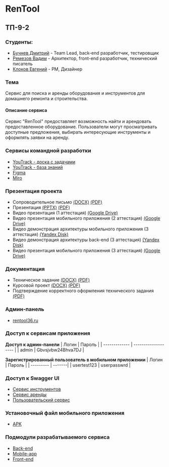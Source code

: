 # RenTool

## ТП-9-2

### Студенты:
- [Бучнев Дмитрий](https://github.com/BuchnevDmitry) - Team Lead, back-end разработчик, тестировщик
- [Ремезов Вадим](https://github.com/bitchofson) - Архитектор, front-end разработчик, технический писатель
- [Клоков Евгений](https://github.com/e9nchrv) - PM, Дизайнер
  
### Тема
Сервис для поиска и аренды оборудования и инструментов для домашнего ремонта и строительства.

#### Описание сервиса
  Сервис "RenTool" предоставляет возможность найти и арендовать предоставленное оборудование. Пользователи могут просматривать доступные предложения, выбирать интересующие инструменты и оформлять заявки на аренду.

### Сервисы командной разработки
  - [YouTrack - доска с задачами](https://rentool.youtrack.cloud/agiles/159-2/current)
  - [YouTrack - база знаний](https://rentool.youtrack.cloud/articles/RT)
  - [Figma](https://www.figma.com/file/b1cB5xFWFMcpCHpYBF1Oxz/tp-9.2?type=design&mode=design&t=Bu2FpO7ULpbCLKJd-1)
  - [Miro](https://miro.com/app/board/uXjVNpUOoUI=/)

### Презентация проекта
- Сопроводительное письмо [(DOCX)](https://github.com/BuchnevDmitry/tp-9.2/blob/main/documentation/%D0%A1%D0%BE%D0%BF%D1%80%D0%BE%D0%B2%D0%BE%D0%B4%D0%B8%D1%82%D0%B5%D0%BB%D1%8C%D0%BD%D0%BE%D0%B5%20%D0%BF%D0%B8%D1%81%D1%8C%D0%BC%D0%BE.docx) [(PDF)](https://github.com/BuchnevDmitry/tp-9.2/blob/main/documentation/%D0%A1%D0%BE%D0%BF%D1%80%D0%BE%D0%B2%D0%BE%D0%B4%D0%B8%D1%82%D0%B5%D0%BB%D1%8C%D0%BD%D0%BE%D0%B5%20%D0%BF%D0%B8%D1%81%D1%8C%D0%BC%D0%BE.pdf)
- Презентация [(PPTX)](https://github.com/BuchnevDmitry/tp-9.2/blob/main/presentation/Presentation_9.2.pptx) [(PDF)](https://github.com/BuchnevDmitry/tp-9.2/blob/main/presentation/Presentation_9.2.pdf)
- Видео презентация (1 аттестация) [(Google Drive)](https://drive.google.com/file/d/1_hr4NI8T3bHeOKWhnQ-OMMlze1tIbaeU/view?usp=sharing)
- Видео презентация мобильного приложения (2 аттестация) [(Google Drive)](https://drive.google.com/file/d/1jcSJ666L3rnGGGccTFjXU1-65Fo3_WNh/view)
- Видео демонстрация архитектуры мобильного приложения (3 аттестация) [(Yandex Disk)](https://disk.yandex.com/d/5Dmyh35VoKY-RA)
- Видео демонстрация архитектуры back-end (3 аттестация) [(Yandex Disk)](https://disk.yandex.ru/i/yplTNs2kRYB2UQ)
- Видео презентация мобильного приложения (3 аттестация) [(Google Drive)](https://drive.google.com/file/d/1keaxA2yULgDasC6H6eyG_SGqDgehcQ-6/view?usp=share_link)

### Документация
- Техническое задание [(DOCX)](https://github.com/BuchnevDmitry/tp-9.2/blob/main/documentation/%D0%A2%D0%B5%D1%85%D0%BD%D0%B8%D1%87%D0%B5%D1%81%D0%BA%D0%BE%D0%B5%20%D0%B7%D0%B0%D0%B4%D0%B0%D0%BD%D0%B8%D0%B5.docx) [(PDF)](https://github.com/BuchnevDmitry/tp-9.2/blob/main/documentation/%D0%A2%D0%B5%D1%85%D0%BD%D0%B8%D1%87%D0%B5%D1%81%D0%BA%D0%BE%D0%B5%20%D0%B7%D0%B0%D0%B4%D0%B0%D0%BD%D0%B8%D0%B5.pdf)
- Курсовой проект [(DOCX)](https://github.com/BuchnevDmitry/tp-9.2/blob/main/documentation/Курсовой%20проект.docx) [(PDF)](https://github.com/BuchnevDmitry/tp-9.2/blob/main/documentation/Курсовой%20проект.pdf)
- Подтверждение корректного оформления технического задания [(PDF)](https://github.com/BuchnevDmitry/tp-9.2/blob/main/documentation/%D0%9E%D1%84%D0%BE%D1%80%D0%BC%D0%B8%D1%82%D0%B5%D0%BB%D1%8C%D1%81%D0%BA%D0%B8%D0%B5%20%D0%B7%D0%B0%D0%B4%D0%B0%D1%87%D0%B8.pdf)

### Админ-панель
- [rentool36.ru](https://rentool36.ru)

### Доступ к сервисам приложения

__Доступ к админ-панели__
| Логин         |       Пароль        |
| ------------- | ------------------- |
| admin    |   Gbvsjvbw24Bhva7DJ    |

__Зарегистрированный пользователь в мобильном приложении__
| Логин     | Пароль |
| --------- | -------|
| usertest123 | userpasswrd   |

### Доступ к Swagger UI
- [Сервис инструментов](https://api-tool.rentool36.ru/swagger-ui/index.html)
- [Сервис аренды](https://api-rent.rentool36.ru/swagger-ui/index.html)
- [Пользовательский сервис](https://api-user.rentool36.ru/swagger-ui/index.html)

### Установочный файл мобильного приложения
- [APK](https://github.com/BuchnevDmitry/mobile-9.2/releases/download/v.1.0.1/app-release.apk)

### Подмодули разрабатываемого сервиса
- [Back-end](https://github.com/BuchnevDmitry/backend-9.2)
- [Mobile-app](https://github.com/BuchnevDmitry/mobile-9.2)
- [Front-end](https://github.com/bitchofson/admin-rentool)
